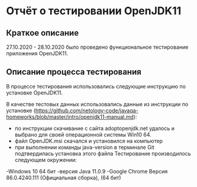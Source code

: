 # Отчёт о тестировании OpenJDK11 #

## Краткое описание ##
27.10.2020 - 28.10.2020 было проведено функциональное тестирование приложения OpenJDK11.

## Описание процесса тестирования ##
В процессе тестирования использовались следующие инструкцию по установке OpenJDK11.

В качестве тестовых данных использовались данные из инструкции по установке (https://github.com/netology-code/javaqa-homeworks/blob/master/intro/openjdk11-manual.md):

- по инструкции скачивание с сайта  adoptopenjdk.net удалось и выбрано для своей операционной системы Win10 64.
- файл OpenJDK.msi скачался и установился на компьютер 
 - при выполнении команды java-version  в терминале Git подтвердилась установка этого файла
Тестирование производилось следующем окружении:

-Windows 10 64 бит
-версия Java 11.0.9
-Google Chrome Версия 86.0.4240.111 (Официальная сборка), (64 бит)  


